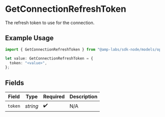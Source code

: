 # GetConnectionRefreshToken

The refresh token to use for the connection.

## Example Usage

```typescript
import { GetConnectionRefreshToken } from "@amp-labs/sdk-node/models/operations";

let value: GetConnectionRefreshToken = {
  token: "<value>",
};
```

## Fields

| Field              | Type               | Required           | Description        |
| ------------------ | ------------------ | ------------------ | ------------------ |
| `token`            | *string*           | :heavy_check_mark: | N/A                |